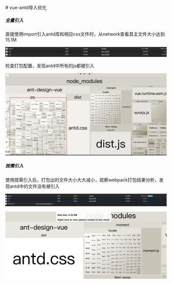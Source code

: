 \# vue-antd导入优化

##### 全量引入

直接使用import引入antd库和相应css文件时，从network查看其主文件大小达到15.1M

![Alt text](./image/1.png)

检查打包配置，发现antd中所有的js都被引入

![全量引入时的webpack打包大小配置](./image/2.png)

##### 按需引入

使用按需引入后，打包出的文件大小大大减小，观察webpack打包结果分析，发现antd中的文件没有被引入

![](./image/3.png)

![](./image/4.png)